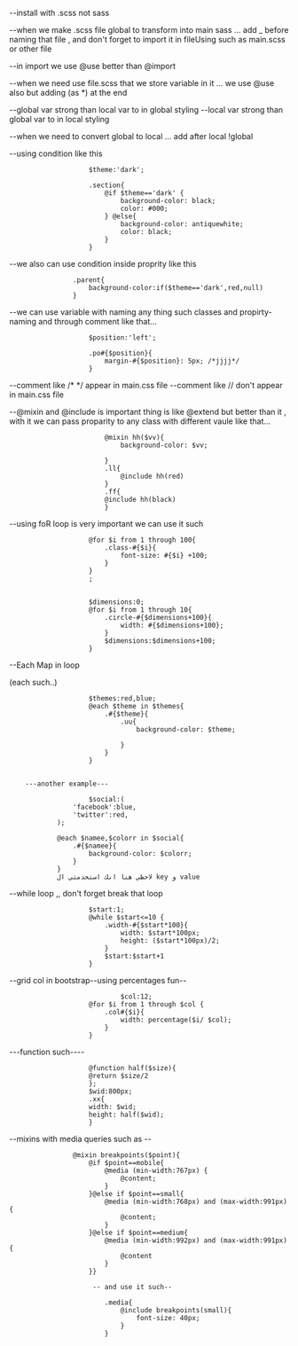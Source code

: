 --install with .scss not sass

--when we make .scss file global to transform into main sass ... add _ before naming that file , and don't forget to import it in fileUsing such as main.scss or other file

--in import we use @use better than @import

--when we need use file.scss that we store variable in it ... we use @use also but adding (as *) at the end

--global var strong than local var to in global styling
--local var strong than global var to in local styling

--when we need to convert global to local ... add after local  !global

--using condition like this 

                        $theme:'dark';

                        .section{
                            @if $theme=='dark' {
                                background-color: black;
                                color: #000;
                            } @else{
                                background-color: antiquewhite;
                                color: black;
                            }
                        }

--we also can use condition inside proprity like this

                    .parent{
                        background-color:if($theme=='dark',red,null)
                    }



--we can use variable with naming any thing such classes and
propirty-naming and through comment like that...

                        $position:'left';

                        .po#{$position}{
                            margin-#{$position}: 5px; /*jjjj*/
                        }

--comment like /* */ appear in main.css file
--comment like // don't appear in main.css file

--@mixin and @include is important thing is like @extend but better than it , with it we can pass proparity to any class with different vaule like that...

                            @mixin hh($vv){
                                background-color: $vv;

                            }
                            .ll{
                                @include hh(red)
                            }
                            .ff{
                            @include hh(black)
                            }

--using foR loop is very important we can use it such


                        @for $i from 1 through 100{
                            .class-#{$i}{
                                font-size: #{$i} +100;
                            }
                        }
                        ;


                        $dimensions:0;
                        @for $i from 1 through 10{
                            .circle-#{$dimensions+100}{
                                width: #{$dimensions+100};
                            }
                            $dimensions:$dimensions+100;
                        }



--Each Map in loop

(each such..)

                        $themes:red,blue;
                        @each $theme in $themes{
                            .#{$theme}{
                                .uu{
                                    background-color: $theme;

                                }
                            }
                        }


        ---another example---

                        $social:(
                    'facebook':blue,
                    'twitter':red,
                );

                @each $namee,$colorr in $social{
                    .#{$namee}{
                        background-color: $colorr;
                    }
                }
                لاحظي هنا انك استخدمتي ال key و value


--while loop ,, don't forget break that loop

                        $start:1;
                        @while $start<=10 {
                            .width-#{$start*100}{
                                width: $start*100px;
                                height: ($start*100px)/2;
                            }
                            $start:$start+1
                        }


 --grid col in bootstrap--using percentages fun--

                                $col:12;
                        @for $i from 1 through $col {
                            .col#{$i}{
                                width: percentage($i/ $col);
                            }
                        }


---function such----

                        @function half($size){
                        @return $size/2
                        };
                        $wid:800px;
                        .xx{
                        width: $wid;
                        height: half($wid);
                        }


  --mixins with media queries such as --

                    @mixin breakpoints($point){
                        @if $point==mobile{
                            @media (min-width:767px) {
                                @content;
                            }
                        }@else if $point==small{
                            @media (min-width:768px) and (max-width:991px){
                                @content;
                            }
                        }@else if $point==medium{
                            @media (min-width:992px) and (max-width:991px){
                                @content
                            }
                        }}
                                
                         -- and use it such--

                            .media{
                                @include breakpoints(small){
                                    font-size: 40px;
                                }
                            }                      
